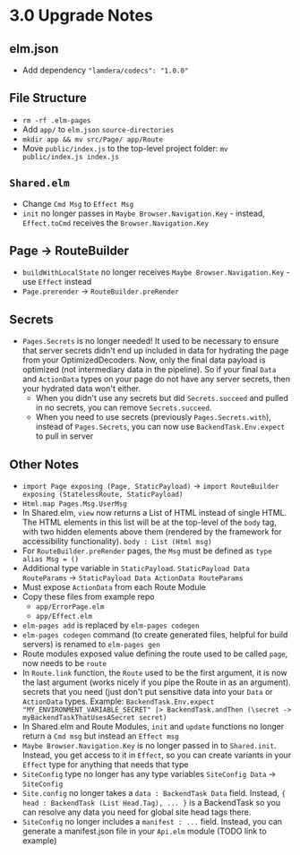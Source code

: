 # 3.0 Upgrade Notes

## elm.json

- Add dependency `"lamdera/codecs": "1.0.0"`

## File Structure

- `rm -rf .elm-pages`
- Add `app/` to `elm.json` `source-directories`
- `mkdir app && mv src/Page/ app/Route`
- Move `public/index.js` to the top-level project folder: `mv public/index.js index.js`


## `Shared.elm`

- Change `Cmd Msg` to `Effect Msg`
- `init` no longer passes in `Maybe Browser.Navigation.Key` - instead, `Effect.toCmd` receives the `Browser.Navigation.Key`

## Page -> RouteBuilder

- `buildWithLocalState` no longer receives `Maybe Browser.Navigation.Key` - use `Effect` instead
- `Page.prerender` -> `RouteBuilder.preRender`

## Secrets

- `Pages.Secrets` is no longer needed! It used to be necessary to ensure that server secrets didn't end up included in data for hydrating the page from your OptimizedDecoders. Now, only the final data payload is optimized (not intermediary data in the pipeline). So if your final `Data` and `ActionData` types on your page do not have any server secrets, then your hydrated data won't either.
	- When you didn't use any secrets but did `Secrets.succeed` and pulled in no secrets, you can remove `Secrets.succeed`.
	- When you need to use secrets (previously `Pages.Secrets.with`), instead of `Pages.Secrets`, you can now use `BackendTask.Env.expect` to pull in server 


## Other Notes

- `import Page exposing (Page, StaticPayload)` -> `import RouteBuilder exposing (StatelessRoute, StaticPayload)`
- `Html.map Pages.Msg.UserMsg`
- In Shared.elm, `view` now returns a List of HTML instead of single HTML. The HTML elements in this list will be at the top-level of the `body` tag, with two hidden elements above them (rendered by the framework for accessibility functionality). `body : List (Html msg)`
- For `RouteBuilder.preRender` pages, the `Msg` must be defined as `type alias Msg = ()`
- Additional type variable in `StaticPayload`. `StaticPayload Data RouteParams` -> `StaticPayload Data ActionData RouteParams`
- Must expose `ActionData` from each Route Module
- Copy these files from example repo
	- `app/ErrorPage.elm`
	- `app/Effect.elm`
- `elm-pages add` is replaced by `elm-pages codegen`
- `elm-pages codegen` command (to create generated files, helpful for build servers) is renamed to `elm-pages gen`
- Route modules exposed value defining the route used to be called `page`, now needs to be `route`
- In `Route.link` function, the `Route` used to be the first argument, it is now the last argument (works nicely if you pipe the Route in as an argument).
secrets that you need (just don't put sensitive data into your `Data` or `ActionData` types. Example: `BackendTask.Env.expect "MY_ENVIRONMENT_VARIABLE_SECRET" |> BackendTask.andThen (\secret -> myBackendTaskThatUsesASecret secret)`
- In Shared.elm and Route Modules, `init` and `update` functions no longer return a `Cmd msg` but instead an `Effect msg`
- `Maybe Browser.Navigation.Key` is no longer passed in to `Shared.init`. Instead, you get access to it in `Effect`, so you can create variants in your `Effect` type for anything that needs that type
- `SiteConfig` type no longer has any type variables `SiteConfig Data` -> `SiteConfig`
- `Site.config` no longer takes a `data : BackendTask Data` field. Instead, `{ head : BackendTask (List Head.Tag), ... }` is a BackendTask so you can resolve any data you need for global site head tags there.
- `SiteConfig` no longer includes a `manifest : ...` field. Instead, you can generate a manifest.json file in your `Api.elm` module (TODO link to example)
